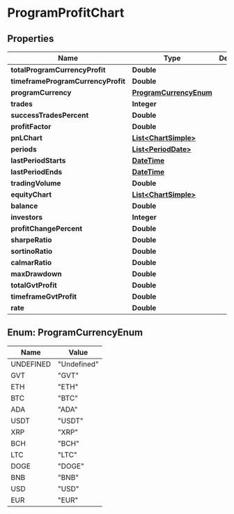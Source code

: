 
# ProgramProfitChart

## Properties
Name | Type | Description | Notes
------------ | ------------- | ------------- | -------------
**totalProgramCurrencyProfit** | **Double** |  |  [optional]
**timeframeProgramCurrencyProfit** | **Double** |  |  [optional]
**programCurrency** | [**ProgramCurrencyEnum**](#ProgramCurrencyEnum) |  |  [optional]
**trades** | **Integer** |  |  [optional]
**successTradesPercent** | **Double** |  |  [optional]
**profitFactor** | **Double** |  |  [optional]
**pnLChart** | [**List&lt;ChartSimple&gt;**](ChartSimple.md) |  |  [optional]
**periods** | [**List&lt;PeriodDate&gt;**](PeriodDate.md) |  |  [optional]
**lastPeriodStarts** | [**DateTime**](DateTime.md) |  |  [optional]
**lastPeriodEnds** | [**DateTime**](DateTime.md) |  |  [optional]
**tradingVolume** | **Double** |  |  [optional]
**equityChart** | [**List&lt;ChartSimple&gt;**](ChartSimple.md) |  |  [optional]
**balance** | **Double** |  |  [optional]
**investors** | **Integer** |  |  [optional]
**profitChangePercent** | **Double** |  |  [optional]
**sharpeRatio** | **Double** |  |  [optional]
**sortinoRatio** | **Double** |  |  [optional]
**calmarRatio** | **Double** |  |  [optional]
**maxDrawdown** | **Double** |  |  [optional]
**totalGvtProfit** | **Double** |  |  [optional]
**timeframeGvtProfit** | **Double** |  |  [optional]
**rate** | **Double** |  |  [optional]


<a name="ProgramCurrencyEnum"></a>
## Enum: ProgramCurrencyEnum
Name | Value
---- | -----
UNDEFINED | &quot;Undefined&quot;
GVT | &quot;GVT&quot;
ETH | &quot;ETH&quot;
BTC | &quot;BTC&quot;
ADA | &quot;ADA&quot;
USDT | &quot;USDT&quot;
XRP | &quot;XRP&quot;
BCH | &quot;BCH&quot;
LTC | &quot;LTC&quot;
DOGE | &quot;DOGE&quot;
BNB | &quot;BNB&quot;
USD | &quot;USD&quot;
EUR | &quot;EUR&quot;



